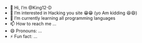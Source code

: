 - 👋 Hi, I’m @King12-D
- 👀 I’m interested in Hacking you site 😁😁 (yo Am kidding 😆😄)
- 🌱 I’m currently learning all programming languages
- 📫 How to reach me ...
- 😄 Pronouns: ...
- ⚡ Fun fact: ...

<!---
King12-D/King12-D is a ✨ special ✨ repository because its `README.md` (this file) appears on your GitHub profile.
You can click the Preview link to take a look at your changes.
--->
